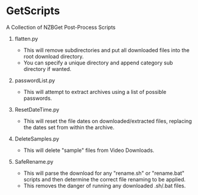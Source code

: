 GetScripts
==========

A Collection of NZBGet Post-Process Scripts

1. flatten.py
    - This will remove subdirectories and put all downloaded files into the root download directory.
    - You can specify a unique directory and append category sub directory if wanted.

2. passwordList.py
    - This will attempt to extract archives using a list of possible passwords.

3. ResetDateTime.py
    - This will reset the file dates on downloaded/extracted files, replacing the dates set from within the archive.

4. DeleteSamples.py
    - This will delete "sample" files from Video Downloads.

5. SafeRename.py
    - This will parse the download for any "rename.sh" or "rename.bat" scripts and then determine the correct file renaming to be applied.
    - This removes the danger of running any downloaded .sh/.bat files.
